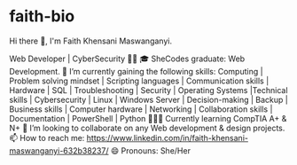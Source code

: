# faith-bio
 
Hi there 👋, I'm Faith Khensani Maswanganyi.


Web Developer | CyberSecurity 👩‍💻
🎓 SheCodes graduate: Web Development.
🔭 I’m currently gaining the following skills: Computing | Problem solving mindset | Scripting languages | Communication skills | Hardware | SQL | Troubleshooting | Security | Operating Systems |Technical skills | Cybersecurity | Linux | Windows Server | Decision-making | Backup | Business skills | Computer hardware | Networking | Collaboration skills | Documentation | PowerShell | Python
👩🏽‍💻 Currently learning CompTIA A+ & N+
👯 I’m looking to collaborate on any Web development & design projects.
📫 How to reach me: https://www.linkedin.com/in/faith-khensani-maswanganyi-632b38237/
😄 Pronouns: She/Her


